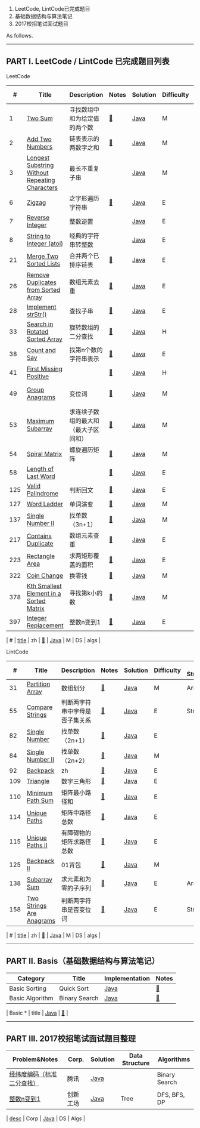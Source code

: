 1. LeetCode, LintCode已完成题目
2. 基础数据结构与算法笔记
3. 2017校招笔试面试题目

As follows.

---
## PART I. LeetCode / LintCode 已完成题目列表

LeetCode

| # | Title | Description | Notes | Solution | Difficulty | Data Structure | Algorithms |
|---| ----- | ----------- | ----- | -------- | ---------- | -------------- | ---------- |
| 1 | [Two Sum]() | 寻找数组中和为给定值的两个数 | [📒]() | [Java]() | M | HashTable |  |
| 2 | [Add Two Numbers]() | 链表表示的两数字之和 | [📒]() | [Java]() | M | Linked List | Math |
| 3 | [Longest Substring Without Repeating Characters](https://leetcode.com/problems/longest-substring-without-repeating-characters) | 最长不重复子串 |  | [Java](https://github.com/SmartJuneThx/AlgrithmsPractice/blob/master/src/leetcode/string/P3.java) | M | String | Two Pointers |
| 6 | [Zigzag](https://leetcode.com/problems/longest-substring-without-repeating-characters) | 之字形遍历字符串 | [📒](https://github.com/SmartJuneThx/AlgrithmsPractice/blob/master/LeetCode.md#p6-zigzag) | [Java](https://github.com/SmartJuneThx/AlgrithmsPractice/blob/master/src/leetcode/string/P6.java) | E | String |  |
| 7 | [Reverse Integer](https://leetcode.com/problems/longest-substring-without-repeating-characters) | 整数逆置 |  | [Java](https://github.com/SmartJuneThx/AlgrithmsPractice/blob/master/src/leetcode/misc/P7.java) | E |  |  |
| 8 | [String to Integer (atoi)](https://leetcode.com/problems/string-to-integer-atoi) | 经典的字符串转整数 |  | [Java](https://github.com/SmartJuneThx/AlgrithmsPractice/blob/master/src/leetcode/misc/P8.java) | E |  |  |
| 21 | [Merge Two Sorted Lists](https://leetcode.com/problems/merge-two-sorted-lists) | 合并两个已排序链表 | [📒](https://github.com/SmartJuneThx/AlgrithmsPractice/blob/master/LeetCode.md#p21-merge-two-sorted-lists-合并两个已排序链表) | [Java](https://github.com/SmartJuneThx/AlgrithmsPractice/blob/master/src/leetcode/linkedlist/P21.java) | E | Linked List |  |
| 26 | [Remove Duplicates from Sorted Array](https://leetcode.com/problems/remove-duplicates-from-sorted-array) | 数组元素去重 | [📒](https://github.com/SmartJuneThx/AlgrithmsPractice/blob/master/LeetCode.md#p26-remove-duplicates-from-sorted-array-数组元素去重) | [Java](https://github.com/SmartJuneThx/AlgrithmsPractice/blob/master/src/leetcode/array/P26.java) | E | Array | Two Pointers |
| 28 | [Implement strStr()](https://leetcode.com/problems/implement-strstr) | 查找子串 | [📒](https://github.com/SmartJuneThx/AlgrithmsPractice/blob/master/LeetCode.md#p28-strstr-查找子串) | [Java](https://github.com/SmartJuneThx/AlgrithmsPractice/blob/master/src/leetcode/string/P28.java) | E | DS | Algs |
| 33 | [Search in Rotated Sorted Array](https://leetcode.com/problems/search-in-rotated-sorted-array) | 旋转数组的二分查找 | [📒](https://github.com/SmartJuneThx/AlgrithmsPractice/blob/master/LeetCode.md#p33-search-in-rotated-sorted-array-旋转数组的二分查找) | [Java](https://github.com/SmartJuneThx/AlgrithmsPractice/blob/master/src/leetcode/binarySearch/P33.java) | H | Array | Binary Search |
| 38 | [Count and Say](https://leetcode.com/problems/count-and-say) | 找第n个数的字符串表示 | [📒](https://github.com/SmartJuneThx/AlgrithmsPractice/blob/master/LeetCode.md#p38-count-and-say-找第n个数的字符串表示) | [Java](https://github.com/SmartJuneThx/AlgrithmsPractice/blob/master/src/leetcode/string/P38.java) | E | String |  |
| 41 | [First Missing Positive](https://leetcode.com/problems/first-missing-positive) |  | [📒](https://github.com/SmartJuneThx/AlgrithmsPractice/blob/master/LeetCode.md#p41-first-missing-positive) | [Java](https://github.com/SmartJuneThx/AlgrithmsPractice/blob/master/src/leetcode/array/P41.java) | H | Array | Sort |
| 49 | [Group Anagrams](https://leetcode.com/problems/anagrams) | 变位词 | [📒](https://github.com/SmartJuneThx/AlgrithmsPractice/blob/master/LeetCode.md#p49-group-anagrams-变位词) | [Java](https://github.com/SmartJuneThx/AlgrithmsPractice/blob/master/src/leetcode/string/P49.java) | M | String, Hash Table |  |
| 53 | [Maximum Subarray](https://leetcode.com/problems/maximum-subarray) | 求连续子数组的最大和（最大子区间和） | [📒](https://github.com/SmartJuneThx/AlgrithmsPractice/blob/master/LeetCode.md#p53-maximum-subarray-求连续子数组的最大和最大子区间和) | [Java](https://github.com/SmartJuneThx/AlgrithmsPractice/blob/master/src/leetcode/P53.java) | M | Array | DP, D&C |
| 54 | [Spiral Matrix](https://leetcode.com/problems/spiral-matrix) | 螺旋遍历矩阵 | [📒](https://github.com/SmartJuneThx/AlgrithmsPractice/blob/master/LeetCode.md#p54-spiral-matrix-螺旋遍历矩阵对偶问题将自然数以螺旋方式填入方阵) | [Java](https://github.com/SmartJuneThx/AlgrithmsPractice/blob/master/src/leetcode/array/P54.java) | M | Array |  |
| 58 | [Length of Last Word](https://leetcode.com/problems/length-of-last-word) |  | [📒](https://github.com/SmartJuneThx/AlgrithmsPractice/blob/master/LeetCode.md#p58-length-of-last-word) | [Java](https://github.com/SmartJuneThx/AlgrithmsPractice/blob/master/src/leetcode/string/P58.java) | E | String |  |
| 125 | [Valid Palindrome](https://leetcode.com/problems/valid-palindrome) | 判断回文 | [📒](https://github.com/SmartJuneThx/AlgrithmsPractice/blob/master/LeetCode.md#p125-valid-palindrome-判断回文) | [Java](https://github.com/SmartJuneThx/AlgrithmsPractice/blob/master/src/leetcode/string/P125.java) | E | String |  |
| 127 | [Word Ladder](https://leetcode.com/problems/word-ladder) | 单词演变 | [📒](https://github.com/SmartJuneThx/AlgrithmsPractice/blob/master/LeetCode.md#127-word-ladder-单词演变) | [Java](https://github.com/SmartJuneThx/AlgrithmsPractice/blob/master/src/leetcode/search/P127.java) | M | Queue | BFS |
| 137 | [Single Number II](https://leetcode.com/problems/single-number-ii) | 找单数（3n+1） | [📒](https://github.com/SmartJuneThx/AlgrithmsPractice/blob/master/LeetCode.md#p137-single-number-ii-找单数3n1) | [Java](https://github.com/SmartJuneThx/AlgrithmsPractice/blob/master/src/leetcode/bits/P137.java) | M |  | Bits |
| 217 | [Contains Duplicate](https://leetcode.com/problems/contains-duplicate) | 数组元素查重 | [📒](https://github.com/SmartJuneThx/AlgrithmsPractice/blob/master/LeetCode.md#p217-contains-duplicate-数组元素查重) | [Java](https://github.com/SmartJuneThx/AlgrithmsPractice/blob/master/src/leetcode/array/P217.java) | E | Array, HashTable |  |
| 223 | [Rectangle Area](https://leetcode.com/problems/rectangle-area) | 求两矩形覆盖的面积 | [📒](https://github.com/SmartJuneThx/AlgrithmsPractice/blob/master/LeetCode.md#p223-rectangle-area-求两矩形覆盖的面积) | [Java](https://github.com/SmartJuneThx/AlgrithmsPractice/blob/master/src/leetcode/math/P223.java) | E |  | Math |
| 322 | [Coin Change](https://leetcode.com/problems/coin-change) | 换零钱 | [📒](https://github.com/SmartJuneThx/AlgrithmsPractice/blob/master/LeetCode.md#p322-coin-change-换零钱) | [Java](https://github.com/SmartJuneThx/AlgrithmsPractice/blob/master/src/leetcode/dp/P322.java) | M |  | DP |
| 378 | [Kth Smallest Element in a Sorted Matrix](https://leetcode.com/problems/kth-smallest-element-in-a-sorted-matrix) | 寻找第k小的数 | [📒](https://github.com/SmartJuneThx/AlgrithmsPractice/blob/master/LeetCode.md#p378-kth-smallest-element-in-a-sorted-matrix) | [Java](https://github.com/SmartJuneThx/AlgrithmsPractice/blob/master/src/leetcode/datastruct/P378.java) | M | Heap | Binary Search |
| 397 | [Integer Replacement](https://leetcode.com/problems/integer-replacement/) | 整数n变到1 | [📒](https://github.com/SmartJuneThx/AlgrithmsPractice/blob/master/LeetCode.md#p397-integer-replacement-整数n变到1) | [Java](https://github.com/SmartJuneThx/AlgrithmsPractice/blob/master/src/leetcode/search/P397.java) | E | Tree | DFS, BFS, DP |

| # | [title]() | zh | [📒]() | [Java]() | M | DS | algs |


LintCode

| # | Title | Description | Notes | Solution | Difficulty | Data Structure | Algorithms |
|---| ----- | ----------- | ----- | -------- | ---------- | -------------- | ---------- |
| 31 | [Partition Array](http://www.lintcode.com/problem/partition-array) | 数组划分 | [📒]() | [Java](https://github.com/SmartJuneThx/AlgrithmsPractice/blob/master/src/lintcode/array/P31.java) | M | Array | Two Pointers |
| 55 | [Compare Strings](http://www.lintcode.com/problem/compare-strings) | 判断两字符串中字母是否子集关系 | [📒]() | [Java](https://github.com/SmartJuneThx/AlgrithmsPractice/blob/master/src/lintcode/string/P55.java) | E | String |  |
| 82 | [Single Number](http://www.lintcode.com/problem/single-number) | 找单数 （2n+1） | [📒]() | [Java](https://github.com/SmartJuneThx/AlgrithmsPractice/blob/master/src/lintcode/bits/P82.java) | E |  | Bits |
| 84 | [Single Number II]() | 找单数（2n+2） | [📒]() | [Java](https://github.com/SmartJuneThx/AlgrithmsPractice/blob/master/src/lintcode/bits/P84.java) | M |  | Bits |
| 92 | [Backpack](http://www.lintcode.com/problem/single-number) | zh | [📒]() | [Java](https://github.com/SmartJuneThx/AlgrithmsPractice/blob/master/src/lintcode/dp/P92.java) | E |  | DP |
| 109 | [Triangle](http://www.lintcode.com/problem/triangle) | 数字三角形 | [📒]() | [Java](https://github.com/SmartJuneThx/AlgrithmsPractice/blob/master/src/lintcode/dp/P109.java) | E |  | DP |
| 110 | [Minimum Path Sum](http://www.lintcode.com/en/problem/minimum-path-sum/) | 矩阵最小路径和 | [📒](https://github.com/SmartJuneThx/AlgrithmsPractice/blob/master/LintCode.md#p110-minumum-path-sum-矩阵最小路径和dp) | [Java](https://github.com/SmartJuneThx/AlgrithmsPractice/blob/master/src/lintcode/dp/P110.java) | E |  | DP |
| 114 | [Unique Paths](http://www.lintcode.com/problem/unique-paths) | 矩阵中路径总数 | [📒](https://github.com/SmartJuneThx/AlgrithmsPractice/blob/master/LintCode.md#p114-unique-paths-矩阵中路径总数) | [Java](https://github.com/SmartJuneThx/AlgrithmsPractice/blob/master/src/lintcode/dp/P114.java) | E |  | DP |
| 115 | [Unique Paths II](http://www.lintcode.com/problem/unique-paths-ii) | 有障碍物的矩阵求路径总数 | [📒](https://github.com/SmartJuneThx/AlgrithmsPractice/blob/master/LintCode.md#p115-unique-paths-ii-有障碍物的矩阵求路径总数) | [Java](https://github.com/SmartJuneThx/AlgrithmsPractice/blob/master/src/lintcode/dp/P115.java) | E |  | DP |
| 125 | [Backpack II](http://www.lintcode.com/problem/backpack-ii) | 01背包 | [📒](https://github.com/SmartJuneThx/AlgrithmsPractice/blob/master/LintCode.md#p125-backpack-ii-01背包) | [Java](https://github.com/SmartJuneThx/AlgrithmsPractice/blob/master/src/lintcode/dp/P125.java) | M |  | DP |
| 138 | [Subarray Sum](http://www.lintcode.com/problem/subarray-sum) | 求元素和为零的子序列 | [📒](https://github.com/SmartJuneThx/AlgrithmsPractice/blob/master/LintCode.md#p138-zero-sum-subarray-求元素和为零的子序列) | [Java](https://github.com/SmartJuneThx/AlgrithmsPractice/blob/master/src/lintcode/array/P138.java) | E | Array |  |
| 158 | [Two Strings Are Anagrams](http://www.lintcode.com/en/problem/two-strings-are-anagrams/) | 判断两字符串是否变位词 | [📒](https://github.com/SmartJuneThx/AlgrithmsPractice/blob/master/LintCode.md#p158-two-strings-are-anagrams) | [Java](https://github.com/SmartJuneThx/AlgrithmsPractice/blob/master/src/lintcode/string/P158.java) | E | String |  |

| # | [title]() | zh | [📒]() | [Java]() | M | DS | algs |

---
## PART II. Basis（基础数据结构与算法笔记）

| Category | Title | Implementation | Notes |
| -------- | ----- | -------------- | ----- |
| Basic Sorting | Quick Sort | [Java](https://github.com/SmartJuneThx/AlgrithmsPractice/blob/master/src/basis/sorting/QuickSort.java) | [📒](https://github.com/SmartJuneThx/AlgrithmsPractice/blob/master/basis.md#quick-sort) |
| Basic Algorithm | Binary Search | [Java](https://github.com/SmartJuneThx/AlgrithmsPractice/blob/master/src/basis/algorithm/BinarySearch.java) | [📒](https://github.com/SmartJuneThx/AlgrithmsPractice/blob/master/basis.md#binary-search) |

| Basic * | title | [Java]() | [📒]() |

---
## PART III. 2017校招笔试面试题目整理

| Problem&Notes | Corp. | Solution | Data Structure | Algorithms |
| ------------- | ----- | -------- | -------------- | ---------- |
| [经纬度编码（标准二分查找）]() | 腾讯 | [Java]() |  | Binary Search |
| [整数n变到1]() | 创新工场 | [Java]() | Tree | DFS, BFS, DP |

| [desc]() | Corp | [Java]() | DS | Algs |

